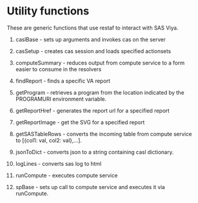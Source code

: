 # Utility functions

These are generic functions that use restaf to interact with SAS Viya.

1. caslBase - sets up arguments and invokes cas on the server

2. casSetup - creates cas session and loads specified actionsets

3. computeSummary - reduces output from compute service to a form easier to consume in the resolvers

4. findReport - finds a specific VA report

5. getProgram - retrieves a program from the location indicated by the PROGRAMURI environment variable.

6. getReportHref - generates the report url for a specified report

7. getReportImage - get the SVG for a specified report

8. getSASTableRows - converts the incoming table from compute service to [{col1: val, col2: val},...].

9. jsonToDict - converts json to a string containing casl dictionary.

10. logLines - converts sas log to html

11. runCompute - executes compute service

12. spBase - sets up call to compute service and executes it via runCompute.